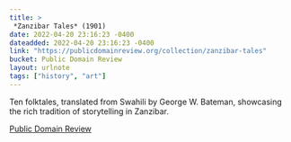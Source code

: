 ```yaml
---
title: > 
 *Zanzibar Tales* (1901)
date: 2022-04-20 23:16:23 -0400
dateadded: 2022-04-20 23:16:23 -0400
link: "https://publicdomainreview.org/collection/zanzibar-tales"
bucket: Public Domain Review
layout: urlnote
tags: ["history", "art"]
--- 
```

Ten folktales, translated from Swahili by George W. Bateman, showcasing the rich tradition of storytelling in Zanzibar. 
 <!-- end excerpt --> 
<div class='bucket'><a class='internal-link' href='/buckets/public-domain-review'>Public Domain Review</a></div> 
